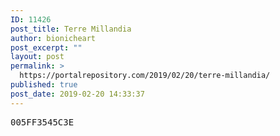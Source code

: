 ```yaml
---
ID: 11426
post_title: Terre Millandia
author: bionicheart
post_excerpt: ""
layout: post
permalink: >
  https://portalrepository.com/2019/02/20/terre-millandia/
published: true
post_date: 2019-02-20 14:33:37
---
```

<pre>005FF3545C3E</pre>